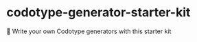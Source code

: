 # codotype-generator-starter-kit
:seedling: Write your own Codotype generators with this starter kit

